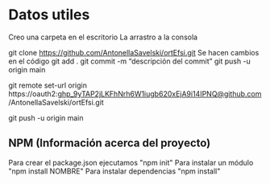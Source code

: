 # Datos utiles
Creo una carpeta en el escritorio
La arrastro a la consola

git clone https://github.com/AntonellaSavelski/ortEfsi.git
            Se hacen cambios en el código
git add .
git commit -m “descripción del commit”
git push -u origin main

git remote set-url origin https://oauth2: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@github.com/AntonellaSavelski/ortEfsi.git

git push -u origin main

## NPM (Información acerca del proyecto)
Para crear el package.json ejecutamos "npm init"
Para instalar un módulo "npm install NOMBRE"
Para instalar dependencias "npm install"